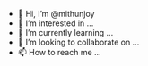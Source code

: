 - 👋 Hi, I’m @mithunjoy
- 👀 I’m interested in ...
- 🌱 I’m currently learning ...
- 💞️ I’m looking to collaborate on ...
- 📫 How to reach me ...

<!---
mithunjoy/mithunjoy is a ✨ special ✨ repository because its `README.md` (this file) appears on your GitHub profile.
You can click the Preview link to take a look at your changes.
--->
